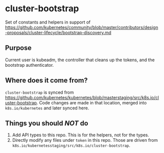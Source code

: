 # cluster-bootstrap

Set of constants and helpers in support of
https://github.com/kubernetes/community/blob/master/contributors/design-proposals/cluster-lifecycle/bootstrap-discovery.md


## Purpose

Current user is kubeadm, the controller that cleans up the tokens, and the bootstrap authenticator.


## Where does it come from?

`cluster-bootstrap` is synced from https://github.com/kubernetes/kubernetes/blob/masterstaging/src/k8s.io/cluster-bootstrap.
Code changes are made in that location, merged into `k8s.io/kubernetes` and later synced here.


## Things you should *NOT* do

 1. Add API types to this repo.  This is for the helpers, not for the types.
 2. Directly modify any files under `token` in this repo.  Those are driven from `k8s.io/kubernetesstaging/src/k8s.io/cluster-bootstrap`.
